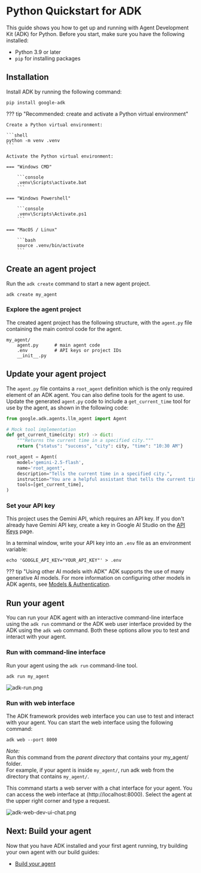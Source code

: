 # Python Quickstart for ADK

This guide shows you how to get up and running with Agent Development Kit
(ADK) for Python. Before you start, make sure you have the following installed:

*   Python 3.9 or later
*   `pip` for installing packages   

## Installation

Install ADK by running the following command:

```shell
pip install google-adk
```

??? tip "Recommended: create and activate a Python virtual environment"

    Create a Python virtual environment:

    ```shell
    python -m venv .venv
    ```

    Activate the Python virtual environment:

    === "Windows CMD"

        ```console
        .venv\Scripts\activate.bat
        ```

    === "Windows Powershell"

        ```console
        .venv\Scripts\Activate.ps1
        ```

    === "MacOS / Linux"

        ```bash
        source .venv/bin/activate
        ```

## Create an agent project

Run the `adk create` command to start a new agent project. 

```shell
adk create my_agent
```

### Explore the agent project

The created agent project has the following structure, with the `agent.py`
file containing the main control code for the agent.

```none
my_agent/
    agent.py      # main agent code
    .env          # API keys or project IDs
    __init__.py
```

## Update your agent project

The `agent.py` file contains a `root_agent` definition which is the only
required element of an ADK agent. You can also define tools for the agent to
use. Update the generated `agent.py` code to include a `get_current_time` tool
for use by the agent, as shown in the following code:

```python
from google.adk.agents.llm_agent import Agent

# Mock tool implementation
def get_current_time(city: str) -> dict:
    """Returns the current time in a specified city."""
    return {"status": "success", "city": city, "time": "10:30 AM"}

root_agent = Agent(
    model='gemini-2.5-flash',
    name='root_agent',
    description="Tells the current time in a specified city.",
    instruction="You are a helpful assistant that tells the current time in cities. Use the 'get_current_time' tool for this purpose.",
    tools=[get_current_time],
)
```

### Set your API key

This project uses the Gemini API, which requires an API key. If you
don't already have Gemini API key, create a key in Google AI Studio on the 
[API Keys](https://aistudio.google.com/app/apikey) page.

In a terminal window, write your API key into an `.env` file as an environment variable:

```console title="Update: my_agent/.env"
echo 'GOOGLE_API_KEY="YOUR_API_KEY"' > .env
```

??? tip "Using other AI models with ADK"
    ADK supports the use of many generative AI models. For more
    information on configuring other models in ADK agents, see
    [Models & Authentication](/adk-docs/agents/models).

## Run your agent

You can run your ADK agent with an interactive command-line interface using the
`adk run` command or the ADK web user interface provided by the ADK using the
`adk web` command. Both these options allow you to test and interact with your
agent.

### Run with command-line interface

Run your agent using the `adk run` command-line tool.

```console
adk run my_agent
```

![adk-run.png](/adk-docs/assets/adk-run.png)

### Run with web interface

The ADK framework provides web interface you can use to test and interact with
your agent. You can start the web interface using the following command:

```console
adk web --port 8000 
```
*Note:*  
Run this command from the *parent directory* that contains your my_agent/ folder.  
For example, if your agent is inside `my_agent/`, run adk web from the directory that contains `my_agent/`.

This command starts a web server with a chat interface for your agent. You can
access the web interface at (http://localhost:8000). Select the agent at the
upper right corner and type a request.

![adk-web-dev-ui-chat.png](/adk-docs/assets/adk-web-dev-ui-chat.png)

## Next: Build your agent

Now that you have ADK installed and your first agent running, try building
your own agent with our build guides:

*  [Build your agent](/adk-docs/tutorials/)
